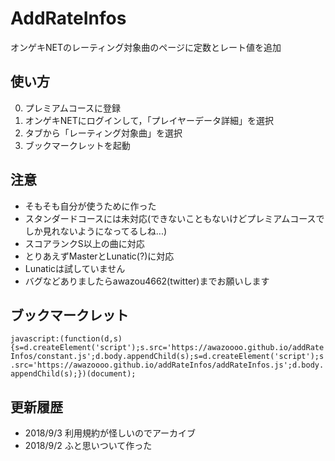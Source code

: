 # AddRateInfos
オンゲキNETのレーティング対象曲のページに定数とレート値を追加

## 使い方
  0. プレミアムコースに登録
  1. オンゲキNETにログインして，「プレイヤーデータ詳細」を選択
  2. タブから「レーティング対象曲」を選択
  3. ブックマークレットを起動

## 注意
  * そもそも自分が使うために作った
  * スタンダードコースには未対応(できないこともないけどプレミアムコースでしか見れないようになってるしね...)
  * スコアランクS以上の曲に対応
  * とりあえずMasterとLunatic(?)に対応
  * Lunaticは試していません
  * バグなどありましたらawazou4662(twitter)までお願いします

## ブックマークレット
```javascript:(function(d,s){s=d.createElement('script');s.src='https://awazoooo.github.io/addRateInfos/constant.js';d.body.appendChild(s);s=d.createElement('script');s.src='https://awazoooo.github.io/addRateInfos/addRateInfos.js';d.body.appendChild(s);})(document);```


## 更新履歴
  * 2018/9/3 利用規約が怪しいのでアーカイブ
  * 2018/9/2 ふと思いついて作った
